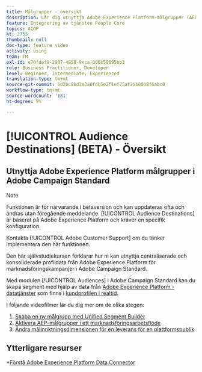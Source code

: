 ```yaml
---
title: Målgrupper - översikt
description: Lär dig utnyttja Adobe Experience Platform-målgrupper (AEP) i Adobe Campaign Standard (ACS)
feature: Integrering av tjänsten People Core
topics: ACOP
kt: 2755
thumbnail: null
doc-type: feature video
activity: using
team: TM
exl-id: e70fdef9-2907-4858-9eca-006c59695bb3
role: Business Practitioner, Developer
level: Beginner, Intermediate, Experienced
translation-type: tm+mt
source-git-commit: 5d2bc8bd3a3a0fdb5e2f1ef75af2ab60b8f6abc8
workflow-type: tm+mt
source-wordcount: '181'
ht-degree: 9%

---
```


# [!UICONTROL Audience Destinations] (BETA) - Översikt

## Utnyttja Adobe Experience Platform målgrupper i Adobe Campaign Standard

>[!NOTE]
>
>Funktionen är för närvarande i betaversion och kan uppdateras ofta och ändras utan föregående meddelande. [!UICONTROL Audience Destinations] är baserat på Adobe Experience Platform och kräver en specifik konfiguration.
>
>Kontakta [!UICONTROL Adobe Customer Support] om du tänker implementera den här funktionen.


Den här självstudiekursen förklarar hur ni kan utnyttja centraliserade och konsoliderade profildata från Adobe Experience Platform för marknadsföringskampanjer i Adobe Campaign Standard.

Med modulen [!UICONTROL Audiences] i Adobe Campaign Standard kan du skapa segment med hjälp av data från [Adobe Experience Platform - datatjänster](https://www.adobe.io/apis/experienceplatform/home/services.html) som finns i [kundprofilen i realtid](https://docs.adobe.com/content/help/en/platform-learn/tutorials/profiles/understanding-the-real-time-customer-profile.html).

I följande videofilmer lär du dig mer om de olika stegen:

1. [Skapa en ny målgrupp med Unified Segment Builder](/help/profiles-and-audiences/audience-destinations/creating-audiences-using-segment-builder.md)
2. [Aktivera AEP-målgrupper i ett marknadsföringsarbetsflöde](/help/profiles-and-audiences/audience-destinations/activating-aep-audiences.md)
3. [Ändra målinriktningsdimensionen för en leverans för en plattformspublik](/help/profiles-and-audiences/audience-destinations/changing-targeting-dimension.md)

## Ytterligare resurser

*[Förstå Adobe Experience Platform Data Connector](/help/administrating/adobe-experience-platform-data-connector/understanding-the-adobe-experience-platform-data-connector.md)
